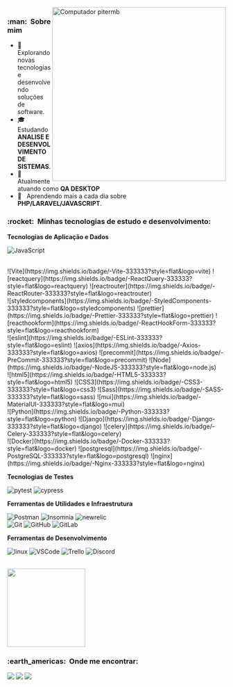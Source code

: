 
<img src="https://raw.githubusercontent.com/MicaelliMedeiros/micaellimedeiros/master/image/computer-illustration.png" min-width="400px" max-width="400px" width="400px" align="right" alt="Computador pitermb">

<h3> :man: &nbsp;Sobre mim</h3>

- 🤔 &nbsp; Explorando novas tecnologias e desenvolvendo soluções de software.
- 🎓 &nbsp; Estudando **ANALISE E DESENVOLVIMENTO DE SISTEMAS**.
- 💼 &nbsp; Atualmente atuando como **QA DESKTOP**
- 🌱 &nbsp; Aprendendo mais a cada dia sobre <br/> **PHP/LARAVEL/JAVASCRIPT**.

<h3> :rocket: &nbsp;Minhas tecnologias de estudo e desenvolvimento:</h3>

**Tecnologias de Aplicação e Dados**
  
  ![JavaScript](https://img.shields.io/badge/-JavaScript-333333?style=flat&logo=javascript)
   
  <br/>
  ![Vite](https://img.shields.io/badge/-Vite-333333?style=flat&logo=vite)
  ![reactquery](https://img.shields.io/badge/-ReactQuery-333333?style=flat&logo=reactquery)
  ![reactrouter](https://img.shields.io/badge/-ReactRouter-333333?style=flat&logo=reactrouter)
  <br/>
  ![styledcomponents](https://img.shields.io/badge/-StyledComponents-333333?style=flat&logo=styledcomponents)
  ![prettier](https://img.shields.io/badge/-Prettier-333333?style=flat&logo=prettier)
  ![reacthookform](https://img.shields.io/badge/-ReactHookForm-333333?style=flat&logo=reacthookform)
  <br/>
  ![eslint](https://img.shields.io/badge/-ESLint-333333?style=flat&logo=eslint)
  ![axios](https://img.shields.io/badge/-Axios-333333?style=flat&logo=axios)
  ![precommit](https://img.shields.io/badge/-PreCommit-333333?style=flat&logo=precommit)
  ![Node](https://img.shields.io/badge/-NodeJS-333333?style=flat&logo=node.js)
  <br/>
  ![html5](https://img.shields.io/badge/-HTML5-333333?style=flat&logo=html5)
  ![CSS3](https://img.shields.io/badge/-CSS3-333333?style=flat&logo=css3)
  ![Sass](https://img.shields.io/badge/-SASS-333333?style=flat&logo=sass)
  ![mui](https://img.shields.io/badge/-MaterialUI-333333?style=flat&logo=mui)
  <br/>
  ![Python](https://img.shields.io/badge/-Python-333333?style=flat&logo=python)
  ![Django](https://img.shields.io/badge/-Django-333333?style=flat&logo=django)
  ![celery](https://img.shields.io/badge/-Celery-333333?style=flat&logo=celery)
  <br/>
  ![Docker](https://img.shields.io/badge/-Docker-333333?style=flat&logo=docker)
  ![postgresql](https://img.shields.io/badge/-PostgreSQL-333333?style=flat&logo=postgresql)
  ![nginx](https://img.shields.io/badge/-Nginx-333333?style=flat&logo=nginx)

**Tecnologias de Testes**

  ![pytest](https://img.shields.io/badge/-Pytest-333333?style=flat&logo=pytest)
  ![cypress](https://img.shields.io/badge/-Cypress-333333?style=flat&logo=cypress)
 
**Ferramentas de Utilidades e Infraestrutura**

  ![Postman](https://img.shields.io/badge/-Postman-333333?style=flat&logo=postman)
  ![Insomnia](https://img.shields.io/badge/-Insomnia-333333?style=flat&logo=insomnia)
  ![newrelic](https://img.shields.io/badge/-NewRelic-333333?style=flat&logo=newrelic)
  <br/>
  ![Git](https://img.shields.io/badge/-Git-333333?style=flat&logo=git)
  ![GitHub](https://img.shields.io/badge/-GitHub-333333?style=flat&logo=github)
  ![GitLab](https://img.shields.io/badge/-GitLab-333333?style=flat&logo=gitlab)

**Ferramentas de Desenvolvimento**

  ![linux](https://img.shields.io/badge/-Linux-333333?style=flat&logo=linux&logoColor=007ACC)
  ![VSCode](https://img.shields.io/badge/-VSCode-333333?style=flat&logo=visual-studio-code&logoColor=007ACC)
  ![Trello](https://img.shields.io/badge/-Trello-333333?style=flat&logo=trello&logoColor=007ACC)
  ![Discord](https://img.shields.io/badge/-Discord-333333?style=flat&logo=discord&logoColor=007ACC)

<br/>

<a href="https://github.com/gpgermano">
  <img height="180em" src="https://github-readme-stats.vercel.app/api?username=pitermb&theme=dracula&show_icons=true" />
</a>

<br/>

<h3> :earth_americas: &nbsp;Onde me encontrar: </h3> 

<p align="left">
  <a href="mailto:guilhermepgermano@outlook.com" alt="Gmail">
  <img src="https://img.shields.io/badge/-Gmail-FF0000?style=flat-square&labelColor=FF0000&logo=gmail&logoColor=white&link=mailto:melobruner@gmail.com" /></a>

  <a href="[https://www.linkedin.com/in/piter-merlo-bruner/" alt="Linkedin](https://www.linkedin.com/in/guilherme-germano-29a753223/)">
  <img src="[https://img.shields.io/badge/-Linkedin-0e76a8?style=flat-square&logo=Linkedin&logoColor=white&link=https://www.linkedin.com/in/piter-merlo-bruner/](https://media.licdn.com/dms/image/D4D03AQG7nP2Kq15QsA/profile-displayphoto-shrink_200_200/0/1704800996583?e=2147483647&v=beta&t=NoZnuEAnI492MkdgvsUgXFW3FdLRUCbEsQMGuytGY8w)" /></a>

  <a href="[https://api.whatsapp.com/send?phone=5547992422002](https://wa.me/5547992493265?text=Ola%2C%20prazer%20em%20conselho%2C%20sou%20apaixonado%20por%20c%C3%B3digo%20e%20inova%C3%A7%C3%A3o%2C%20estou%20sempre%20em%20busca%20de%20solu%C3%A7%C3%B5es%20criativas%20para%20desafios%20complexos%2C%20o%20que%20posso%20te%20ajudar%20%3F)" alt="WhatsApp">
  <img src="https://img.shields.io/badge/-WhatsApp-25d366?style=flat-square&labelColor=25d366&logo=whatsapp&logoColor=white&link=https://api.whatsapp.com/send?phone=5547992422002"/></a>

</p>  
